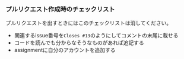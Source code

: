 <!-- GitHub Copilot コードレビューへの指示: このプルリクエストをレビューしてコメントする際には日本語でお願いします。 -->

### プルリクエスト作成時のチェックリスト
プルリクエストを出すときにはこのチェックリストは消してください。
* 関連するissue番号を```Closes #13```のようにしてコメントの末尾に載せる
* コードを読んでも分からなそうなものがあれば追記する
* assignmentに自分のアカウントを追加する
